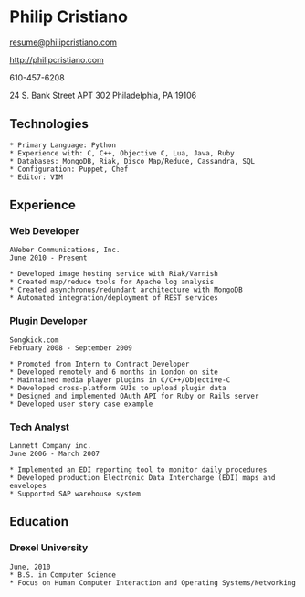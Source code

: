# Philip Cristiano

resume@philipcristiano.com

http://philipcristiano.com

610-457-6208

24 S. Bank Street APT 302
Philadelphia, PA
19106

## Technologies

    * Primary Language: Python
    * Experience with: C, C++, Objective C, Lua, Java, Ruby
    * Databases: MongoDB, Riak, Disco Map/Reduce, Cassandra, SQL
    * Configuration: Puppet, Chef
    * Editor: VIM

## Experience

### Web Developer
    AWeber Communications, Inc.
    June 2010 - Present

    * Developed image hosting service with Riak/Varnish
    * Created map/reduce tools for Apache log analysis
    * Created asynchronus/redundant architecture with MongoDB
    * Automated integration/deployment of REST services


### Plugin Developer
    Songkick.com
    February 2008 - September 2009

    * Promoted from Intern to Contract Developer
    * Developed remotely and 6 months in London on site
    * Maintained media player plugins in C/C++/Objective-C
    * Developed cross-platform GUIs to upload plugin data
    * Designed and implemented OAuth API for Ruby on Rails server
    * Developed user story case example


### Tech Analyst
    Lannett Company inc.
    June 2006 - March 2007

    * Implemented an EDI reporting tool to monitor daily procedures
    * Developed production Electronic Data Interchange (EDI) maps and envelopes
    * Supported SAP warehouse system


## Education

### Drexel University
    June, 2010
    * B.S. in Computer Science
    * Focus on Human Computer Interaction and Operating Systems/Networking
